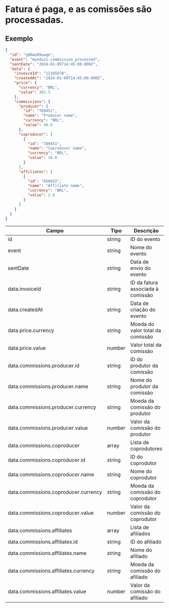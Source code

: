 # Fatura é paga, e as comissões são processadas.

## Exemplo

```json
{
  "id": "g90wu09uwge",
  "event": "myeduzz.commission_processed",
  "sentDate": "2024-01-09T14:45:00.000Z",
  "data": {
    "invoiceId": "12345678",
    "createdAt": "2024-01-09T14:45:00.000Z",
    "price": {
      "currency": "BRL",
      "value": 301.5
    },
    "commissions": {
      "producer": {
        "id": "789451",
        "name": "Producer name",
        "currency": "BRL",
        "value": 90.0
      },
      "coproducer": [
        {
          "id": "789451",
          "name": "Coproducer name",
          "currency": "BRL",
          "value": 10.0
        }
      ],
      "affiliates": [
        {
          "id": "658932",
          "name": "Affiliate name",
          "currency": "BRL",
          "value": 2.0
        }
      ]
    }
  }
}
```
| Campo                                 | Tipo    | Descrição                               |
| ------------------------------------- | ------- | --------------------------------------- |
| id                                    | string  | ID do evento                            |
| event                                 | string  | Nome do evento                          |
| sentDate                              | string  | Data de envio do evento                 |
| data.invoiceId                        | string  | ID da fatura associada à comissão       |
| data.createdAt                        | string  | Data de criação do evento               |
| data.price.currency                   | string  | Moeda do valor total da comissão        |
| data.price.value                      | number  | Valor total da comissão                 |
| data.commissions.producer.id          | string  | ID do produtor da comissão              |
| data.commissions.producer.name        | string  | Nome do produtor da comissão            |
| data.commissions.producer.currency    | string  | Moeda da comissão do produtor           |
| data.commissions.producer.value       | number  | Valor da comissão do produtor           |
| data.commissions.coproducer           | array   | Lista de coprodutores                   |
| data.commissions.coproducer.id        | string  | ID do coprodutor                        |
| data.commissions.coproducer.name      | string  | Nome do coprodutor                      |
| data.commissions.coproducer.currency  | string  | Moeda da comissão do coprodutor         |
| data.commissions.coproducer.value     | number  | Valor da comissão do coprodutor         |
| data.commissions.affiliates           | array   | Lista de afiliados                      |
| data.commissions.affiliates.id        | string  | ID do afiliado                          |
| data.commissions.affiliates.name      | string  | Nome do afiliado                        |
| data.commissions.affiliates.currency  | string  | Moeda da comissão do afiliado           |
| data.commissions.affiliates.value     | number  | Valor da comissão do afiliado           |


